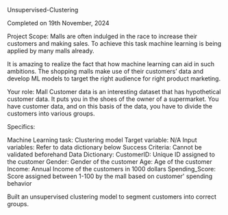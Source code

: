 Unsupervised-Clustering

Completed on 19th November, 2024

Project Scope:
Malls are often indulged in the race to increase their customers and making sales. To achieve this task machine learning is being applied by many malls already.

It is amazing to realize the fact that how machine learning can aid in such ambitions. The shopping malls make use of their customers’ data and develop ML models to target the right audience for right product marketing.

Your role: Mall Customer data is an interesting dataset that has hypothetical customer data. It puts you in the shoes of the owner of a supermarket. You have customer data, and on this basis of the data, you have to divide the customers into various groups.

Specifics:

Machine Learning task: Clustering model
Target variable: N/A
Input variables: Refer to data dictionary below
Success Criteria: Cannot be validated beforehand
Data Dictionary:
CustomerID: Unique ID assigned to the customer
Gender: Gender of the customer
Age: Age of the customer
Income: Annual Income of the customers in 1000 dollars
Spending_Score: Score assigned between 1-100 by the mall based on customer' spending behavior


Built an unsupervised clustering model to segment customers into correct groups.
